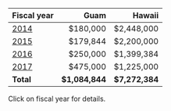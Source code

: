 <!-- 
.. title: USDA Farm Bill Funding for Coconut Rhinoceros Beetle Projects in Guam and Hawaii
.. slug: usda-farm-bill-funding-for-coconut-rhinoceros-beetle-projects-in-guam-and-hawaii
.. date: 2017-02-20 17:08:40 UTC+10:00
.. tags: 
.. category: 
.. link: 
.. description: 
.. type: text
-->

| Fiscal year |      Guam      |                  Hawaii |
| ----------- | ----: | ------: |
| [2014](http://www.aphis.usda.gov/newsroom/2014/04/pdf/fy14_farm_bill_spending_plan.pdf) | $180,000 | $2,448,000 |
| [2015](http://www.aphis.usda.gov/plant_health/farmbill-section10007/fy15/FY15-FarmBill10007-PlantPlestandDisease-Spending-Plan.pdf) | $179,844 | $2,200,000 |
| [2016](https://www.aphis.usda.gov/plant_health/farmbill-section10007/fy16/Plant-Pest-Disease-FB-Spending-Plan-FY16.pdf) | $250,000 | $1,399,384 |
| [2017](https://www.aphis.usda.gov/plant_health/farmbill-section10007/fy17/FY2017-PPDMDPP-Spending-Plan.pdf) | $475,000 | $1,225,000 |
| **Total** | **$1,084,844** | **$7,272,384** |

Click on fiscal year for details.
